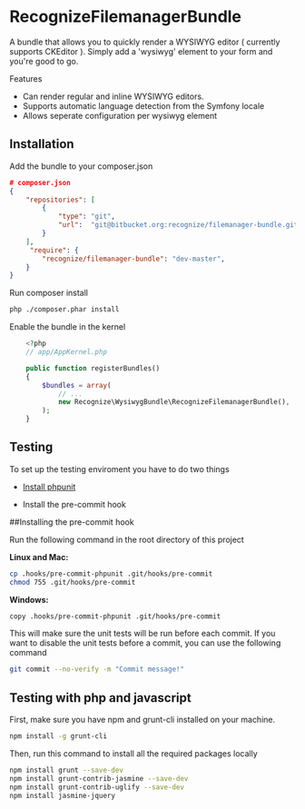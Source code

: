 RecognizeFilemanagerBundle
========================

A bundle that allows you to quickly render a WYSIWYG editor ( currently supports CKEditor ).
Simply add a 'wysiwyg' element to your form and you're good to go.

Features

* Can render regular and inline WYSIWYG editors.
* Supports automatic language detection from the Symfony locale
* Allows seperate configuration per wysiwyg element

Installation
-----------

Add the bundle to your composer.json

```json
# composer.json
{
	"repositories": [
		{
			"type": "git",
			"url":  "git@bitbucket.org:recognize/filemanager-bundle.git"
		}
	],
	 "require": {
		"recognize/filemanager-bundle": "dev-master",
	}
}
```

Run composer install

```sh
php ./composer.phar install
```

Enable the bundle in the kernel

```php
	<?php
	// app/AppKernel.php

    public function registerBundles()
    {
        $bundles = array(
            // ...
            new Recognize\WysiwygBundle\RecognizeFilemanagerBundle(),
        );
    }
```

Testing
--------------

To set up the testing enviroment you have to do two things

  * [Install phpunit][1]
  
  * Install the pre-commit hook


[1]:  https://phpunit.de/manual/current/en/installation.html

##Installing the pre-commit hook

Run the following command in the root directory of this project

**Linux and Mac:**
```sh
cp .hooks/pre-commit-phpunit .git/hooks/pre-commit
chmod 755 .git/hooks/pre-commit
```

**Windows:**
```sh
copy .hooks/pre-commit-phpunit .git/hooks/pre-commit
```

This will make sure the unit tests will be run before each commit.
If you want to disable the unit tests before a commit, you can use the following command

```sh
git commit --no-verify -m "Commit message!"
```

Testing with php and javascript
------------------------

First, make sure you have npm and grunt-cli installed on your machine.

```sh
npm install -g grunt-cli
```

Then, run this command to install all the required packages locally

```sh
npm install grunt --save-dev
npm install grunt-contrib-jasmine --save-dev
npm install grunt-contrib-uglify --save-dev
npm install jasmine-jquery
```